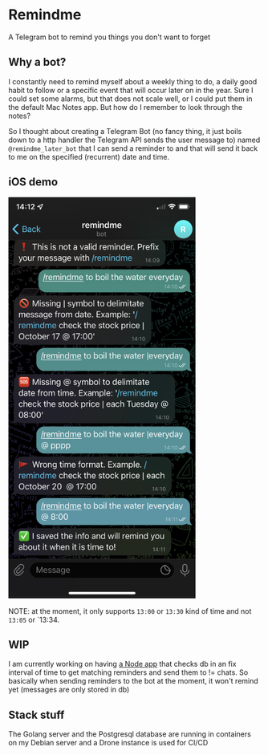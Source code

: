 # Remindme

A Telegram bot to remind you things you don't want to forget

## Why a bot?

I constantly need to remind myself about a weekly thing to do, a daily good habit to follow or a specific event that will occur later on in the year. Sure I could set some alarms, but that does not scale well, or I could put them in the default Mac Notes app. But how do I remember to look through the notes? 

So I thought about creating a Telegram Bot (no fancy thing, it just boils down to a http handler the Telegram API sends the user message to) named `@remindme_later_bot` that I can send a reminder to and that will send it back to me on the specified (recurrent) date and time.

## iOS demo

<img src="./ios_screenshot.jpg" height="800" />

NOTE: at the moment, it only supports `13:00` or `13:30` kind of time and not `13:05` or `13:34. 

## WIP

I am currently working on having [a Node app](https://github.com/GregVes/remindme-db-checker) that checks db in an fix interval of time to get matching reminders and send them to != chats. So basically when sending reminders to the bot at the moment, it won't remind yet (messages are only stored in db)

## Stack stuff

The Golang server and the Postgresql database are running in containers on my Debian server and a Drone instance is used for CI/CD

